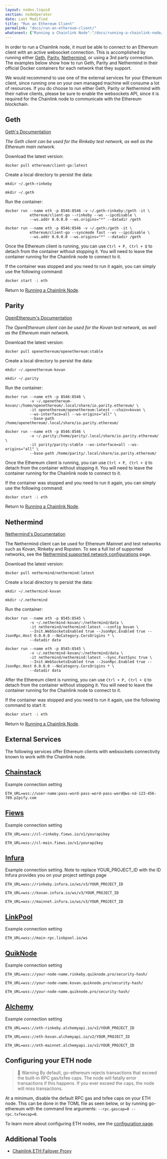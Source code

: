 ```yaml
---
layout: nodes.liquid
section: nodeOperator
date: Last Modified
title: "Run an Ethereum Client"
permalink: "docs/run-an-ethereum-client/"
whatsnext: {"Running a Chainlink Node":"/docs/running-a-chainlink-node/"}
---
```

In order to run a Chainlink node, it must be able to connect to an Ethereum client with an active websocket connection. This is accomplished by running either [Geth](https://geth.ethereum.org/), [Parity](https://www.parity.io/), [Nethermind](https://nethermind.io/), or using a 3rd party connection. The examples below show how to run Geth, Parity and Nethermind in their official Docker containers for each network that they support.

We would recommend to use one of the external services for your Ethereum client, since running one on your own managed machine will consume a lot of resources. If you do choose to run either Geth, Parity or Nethermind with their native clients, please be sure to enable the websockets API, since it is required for the Chainlink node to communicate with the Ethereum blockchain.

## Geth

[Geth's Documentation](https://geth.ethereum.org/docs/)

*The Geth client can be used for the Rinkeby test network, as well as the Ethereum main network.*

Download the latest version:

```
docker pull ethereum/client-go:latest
```

Create a local directory to persist the data:

```shell Rinkeby
mkdir ~/.geth-rinkeby
```
```shell Mainnet
mkdir ~/.geth
```

Run the container:

```shell Rinkeby
docker run --name eth -p 8546:8546 -v ~/.geth-rinkeby:/geth -it \
           ethereum/client-go --rinkeby --ws --ipcdisable \
           --ws.addr 0.0.0.0 --ws.origins="*" --datadir /geth
```
```shell Mainnet
docker run --name eth -p 8546:8546 -v ~/.geth:/geth -it \
           ethereum/client-go --syncmode fast --ws --ipcdisable \
           --ws.addr 0.0.0.0 --ws.origins="*" --datadir /geth
```

Once the Ethereum client is running, you can use `Ctrl + P, Ctrl + Q` to detach from the container without stopping it. You will need to leave the container running for the Chainlink node to connect to it.

If the container was stopped and you need to run it again, you can simply use the following command:

```bash
docker start -i eth
```

Return to [Running a Chainlink Node](../running-a-chainlink-node/).

## Parity

[OpenEthereum's Documentation](https://openethereum.github.io/index)

*The OpenEthereum client can be used for the Kovan test network, as well as the Ethereum main network.*

Download the latest version:

```
docker pull openethereum/openethereum:stable
```

Create a local directory to persist the data:

```text Kovan
mkdir ~/.openethereum-kovan
```
```text Mainnet
mkdir ~/.parity
```

Run the container:

```shell Kovan
docker run --name eth -p 8546:8546 \
           -v ~/.openethereum-kovan/:/home/openethereum/.local/share/io.parity.ethereum/ \
           -it openethereum/openethereum:latest --chain=kovan \
           --ws-interface=all --ws-origins="all" \
           --base-path /home/openethereum/.local/share/io.parity.ethereum/
```
```shell Mainnet
docker run --name eth -p 8546:8546 \
           -v ~/.parity:/home/parity/.local/share/io.parity.ethereum/ \
           -it parity/parity:stable --ws-interface=all --ws-origins="all" \
           --base-path /home/parity/.local/share/io.parity.ethereum/
```

Once the Ethereum client is running, you can use `Ctrl + P, Ctrl + Q` to detach from the container without stopping it. You will need to leave the container running for the Chainlink node to connect to it.

If the container was stopped and you need to run it again, you can simply use the following command:

```bash
docker start -i eth
```

Return to [Running a Chainlink Node](../running-a-chainlink-node/).

## Nethermind

[Nethermind's Documentation](https://docs.nethermind.io/nethermind/)

The Nethermind client can be used for Ethereum Mainnet and test networks such as Kovan, Rinkeby and Ropsten. To see a full list of supported networks, see the [Nethermind supported network configurations](https://docs.nethermind.io/nethermind/ethereum-client/docker#available-configurations) page.

Download the latest version:

```shell
docker pull nethermind/nethermind:latest
```

Create a local directory to persist the data:

```shell Kovan
mkdir ~/.nethermind-kovan
```

```shell Mainnet
mkdir ~/.nethermind
```

Run the container:

```shell Kovan
docker run --name eth -p 8545:8545 \
           -v ~/.nethermind-kovan/:/nethermind/data \
           -it nethermind/nethermind:latest --config kovan \
           --Init.WebSocketsEnabled true --JsonRpc.Enabled true --JsonRpc.Host 0.0.0.0 --NoCategory.CorsOrigins * \
           --datadir data
```

```shell Mainnet
docker run --name eth -p 8545:8545 \
           -v ~/.nethermind-kovan/:/nethermind/data \
           -it nethermind/nethermind:latest --Sync.FastSync true \
           --Init.WebSocketsEnabled true --JsonRpc.Enabled true --JsonRpc.Host 0.0.0.0 --NoCategory.CorsOrigins * \
           --datadir data
```

After the Ethereum client is running, you can use `Ctrl + P, Ctrl + Q` to detach from the container without stopping it. You will need to leave the container running for the Chainlink node to connect to it.

If the container was stopped and you need to run it again, use the following command to start it:

```bash
docker start -i eth
```

Return to [Running a Chainlink Node](../running-a-chainlink-node/).

## External Services

The following services offer Ethereum clients with websockets connectivity known to work with the Chainlink node.

## [Chainstack](https://support.chainstack.com/hc/en-us/articles/900001664463-Setting-up-a-Chainlink-node-with-an-Ethereum-node-provided-by-Chainstack)

Example connection setting

```text Mainnet
ETH_URL=wss://user-name:pass-word-pass-word-pass-word@ws-nd-123-456-789.p2pify.com
```

## [Fiews](https://docs.fiews.io/docs/getting-started)

Example connection setting

```text Rinkeby
ETH_URL=wss://cl-rinkeby.fiews.io/v1/yourapikey
```
```text Mainnet
ETH_URL=wss://cl-main.fiews.io/v1/yourapikey
```

## [Infura](https://infura.io/docs/ethereum/wss/introduction.md)

Example connection setting. Note to replace YOUR_PROJECT_ID with the ID Infura provides you on your project settings page

```text Rinkeby
ETH_URL=wss://rinkeby.infura.io/ws/v3/YOUR_PROJECT_ID
```
```text Kovan
ETH_URL=wss://kovan.infura.io/ws/v3/YOUR_PROJECT_ID
```
```text Mainnet
ETH_URL=wss://mainnet.infura.io/ws/v3/YOUR_PROJECT_ID
```

## [LinkPool](https://docs.linkpool.io/docs/websocket_main)

Example connection setting

```text Mainnet
ETH_URL=wss://main-rpc.linkpool.io/ws
```

## [QuikNode](https://www.quiknode.io)

Example connection setting

```text Rinkeby
ETH_URL=wss://your-node-name.rinkeby.quiknode.pro/security-hash/
```
```text Kovan
ETH_URL=wss://your-node-name.kovan.quiknode.pro/security-hash/
```
```text Mainnet
ETH_URL=wss://your-node-name.quiknode.pro/security-hash/
```

## [Alchemy](https://www.alchemyapi.io)

Example connection setting

```text Rinkeby
ETH_URL=wss://eth-rinkeby.alchemyapi.io/v2/YOUR_PROJECT_ID
```
```text Kovan
ETH_URL=wss://eth-kovan.alchemyapi.io/v2/YOUR_PROJECT_ID
```
```text Mainnet
ETH_URL=wss://eth-mainnet.alchemyapi.io/v2/YOUR_PROJECT_ID
```

## Configuring your ETH node

> 🚧 Warning
> By default, go-ethereum rejects transactions that exceed the built-in RPC gas/txfee caps. The node will fatally error transactions if this happens. If you ever exceed the caps, the node will miss transactions.

At a minimum, disable the default RPC gas and txfee caps on your ETH node. This can be done in the TOML file as seen below, or by running go-ethereum with the command line arguments: `--rpc.gascap=0 --rpc.txfeecap=0`.

To learn more about configuring ETH nodes, see the [configuration page](/docs/configuration-variables/#configuring-your-eth-node).

## Additional Tools

- [Chainlink ETH Failover Proxy](https://github.com/Fiews/ChainlinkEthFailover)
